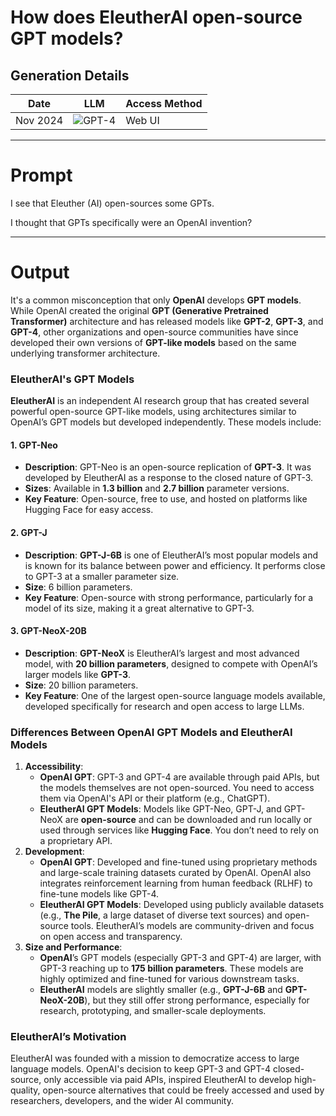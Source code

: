 # How does EleutherAI open-source GPT models?

## Generation Details

| Date       | LLM        | Access Method |
|------------|------------|---------------|
| Nov 2024 | ![GPT-4](https://img.shields.io/badge/GPT--4-412991?style=for-the-badge&logo=openai&logoColor=white) |  Web UI |

---

# Prompt

I see that Eleuther (AI) open-sources some GPTs.

I thought that GPTs specifically were an OpenAI invention?

---

# Output

It's a common misconception that only **OpenAI** develops **GPT models**. While OpenAI created the original **GPT (Generative Pretrained Transformer)** architecture and has released models like **GPT-2**, **GPT-3**, and **GPT-4**, other organizations and open-source communities have since developed their own versions of **GPT-like models** based on the same underlying transformer architecture.

### EleutherAI's GPT Models

**EleutherAI** is an independent AI research group that has created several powerful open-source GPT-like models, using architectures similar to OpenAI’s GPT models but developed independently. These models include:

#### 1. GPT-Neo

- **Description**: GPT-Neo is an open-source replication of **GPT-3**. It was developed by EleutherAI as a response to the closed nature of GPT-3.
- **Sizes**: Available in **1.3 billion** and **2.7 billion** parameter versions.
- **Key Feature**: Open-source, free to use, and hosted on platforms like Hugging Face for easy access.

#### 2. GPT-J

- **Description**: **GPT-J-6B** is one of EleutherAI’s most popular models and is known for its balance between power and efficiency. It performs close to GPT-3 at a smaller parameter size.
- **Size**: 6 billion parameters.
- **Key Feature**: Open-source with strong performance, particularly for a model of its size, making it a great alternative to GPT-3.

#### 3. GPT-NeoX-20B

- **Description**: **GPT-NeoX** is EleutherAI’s largest and most advanced model, with **20 billion parameters**, designed to compete with OpenAI’s larger models like **GPT-3**.
- **Size**: 20 billion parameters.
- **Key Feature**: One of the largest open-source language models available, developed specifically for research and open access to large LLMs.

### Differences Between OpenAI GPT Models and EleutherAI Models

1. **Accessibility**:
   - **OpenAI GPT**: GPT-3 and GPT-4 are available through paid APIs, but the models themselves are not open-sourced. You need to access them via OpenAI's API or their platform (e.g., ChatGPT).
   - **EleutherAI GPT Models**: Models like GPT-Neo, GPT-J, and GPT-NeoX are **open-source** and can be downloaded and run locally or used through services like **Hugging Face**. You don’t need to rely on a proprietary API.
2. **Development**:
   - **OpenAI GPT**: Developed and fine-tuned using proprietary methods and large-scale training datasets curated by OpenAI. OpenAI also integrates reinforcement learning from human feedback (RLHF) to fine-tune models like GPT-4.
   - **EleutherAI GPT Models**: Developed using publicly available datasets (e.g., **The Pile**, a large dataset of diverse text sources) and open-source tools. EleutherAI’s models are community-driven and focus on open access and transparency.
3. **Size and Performance**:
   - **OpenAI**’s GPT models (especially GPT-3 and GPT-4) are larger, with GPT-3 reaching up to **175 billion parameters**. These models are highly optimized and fine-tuned for various downstream tasks.
   - **EleutherAI** models are slightly smaller (e.g., **GPT-J-6B** and **GPT-NeoX-20B**), but they still offer strong performance, especially for research, prototyping, and smaller-scale deployments.

### EleutherAI’s Motivation

EleutherAI was founded with a mission to democratize access to large language models. OpenAI's decision to keep GPT-3 and GPT-4 closed-source, only accessible via paid APIs, inspired EleutherAI to develop high-quality, open-source alternatives that could be freely accessed and used by researchers, developers, and the wider AI community.






